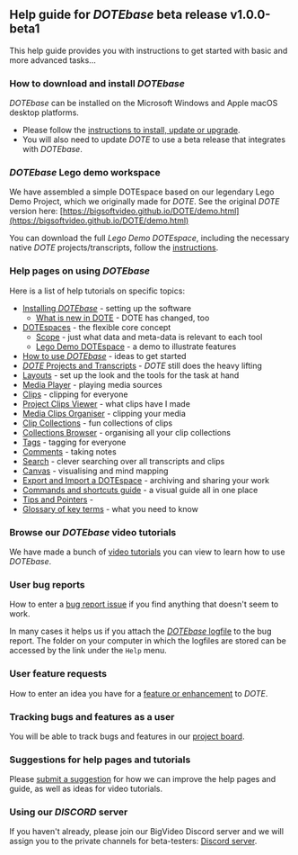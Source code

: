 ## Help guide for _DOTEbase_ beta release v1.0.0-beta1

This help guide provides you with instructions to get started with basic and more advanced tasks...

### How to download and install _DOTEbase_

_DOTEbase_ can be installed on the Microsoft Windows and Apple macOS desktop platforms.

- Please follow the [instructions to install, update or upgrade](install.md).
- You will also need to update _DOTE_ to use a beta release that integrates with _DOTEbase_.

### _DOTEbase_ Lego demo workspace

We have assembled a simple DOTEspace based on our legendary Lego Demo Project, which we originally made for _DOTE_.
See the original _DOTE_ version here: [https://bigsoftvideo.github.io/DOTE/demo.html](https://bigsoftvideo.github.io/DOTE/demo.html)

You can download the full _Lego Demo DOTEspace_, including the necessary native _DOTE_ projects/transcripts, follow the [instructions](demo.md).

### Help pages on using _DOTEbase_

Here is a list of help tutorials on specific topics:

- [Installing _DOTEbase_](install.md) - setting up the software
  - [What is new in DOTE](new-dote.md) - DOTE has changed, too
- [DOTEspaces](dotespace.md) - the flexible core concept
  - [Scope](scope.md) - just what data and meta-data is relevant to each tool
  - [Lego Demo DOTEspace](demo.md) - a demo to illustrate features
- [How to use _DOTEbase_](use-cases.md) - ideas to get started
- [_DOTE_ Projects and Transcripts](dote.md) - _DOTE_ still does the heavy lifting
- [Layouts](layout.md) - set up the look and the tools for the task at hand
- [Media Player](media-player.md) - playing media sources
- [Clips](clips.md) - clipping for everyone
- [Project Clips Viewer](clips-viewer.md) - what clips have I made
- [Media Clips Organiser](media-clips-organiser.md) - clipping your media
- [Clip Collections](clip-collections.md) - fun collections of clips
- [Collections Browser](collections-browser.md) - organising all your clip collections
- [Tags](tags.md) - tagging for everyone
- [Comments](comments.md) - taking notes
- [Search](search.md) - clever searching over all transcripts and clips
- [Canvas](canvas.md) - visualising and mind mapping
- [Export and Import a DOTEspace](export.md) - archiving and sharing your work
- [Commands and shortcuts guide](commands.md) - a visual guide all in one place
- [Tips and Pointers](tips.md) - 
- [Glossary of key terms](glossary.md) - what you need to know

### Browse our _DOTEbase_ video tutorials <a id='tutorials'></a>

We have made a bunch of [video tutorials](tutorials.md) you can view to learn how to use _DOTEbase_.

### User bug reports

How to enter a [bug report issue](https://github.com/BigSoftVideo/DOTEbase-beta-testing/issues/new/choose) if you find anything that doesn't seem to work.

In many cases it helps us if you attach the [_DOTEbase_ logfile](logfile.md) to the bug report.
The folder on your computer in which the logfiles are stored can be accessed by the link under the `Help` menu.

### User feature requests

How to enter an idea you have for a [feature or enhancement](https://github.com/BigSoftVideo/DOTEbase-beta-testing/issues/new/choose) to _DOTE_.

### Tracking bugs and features as a user

You will be able to track bugs and features in our [project board](https://github.com/BigSoftVideo/DOTEbase-beta-testing/projects/1).

### Suggestions for help pages and tutorials

Please [submit a suggestion](https://github.com/BigSoftVideo/DOTEbase-beta-testing/issues/new/choose) for how we can improve the help pages and guide, as well as ideas for video tutorials.

### Using our _DISCORD_ server

If you haven't already, please join our BigVideo Discord server and we will assign you to the private channels for beta-testers: [Discord server](https://discord.gg/8BmuHP7xh4).
